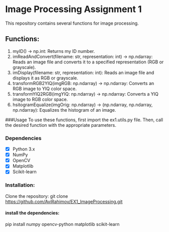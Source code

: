 # Image Processing Assignment 1
This repository contains several functions for image processing.

## Functions:
1. myID() -> np.int: Returns my ID number.
2. imReadAndConvert(filename: str, representation: int) -> np.ndarray: Reads an image file and converts it to a specified representation (RGB or grayscale).
3. imDisplay(filename: str, representation: int): Reads an image file and displays it as RGB or grayscale.
4. transformRGB2YIQ(imgRGB: np.ndarray) -> np.ndarray: Converts an RGB image to YIQ color space.
5. transformYIQ2RGB(imgYIQ: np.ndarray) -> np.ndarray: Converts a YIQ image to RGB color space.
6. hsitogramEqualize(imgOrig: np.ndarray) -> (np.ndarray, np.ndarray, np.ndarray): Equalizes the histogram of an image.

###Usage
To use these functions, first import the ex1.utils.py file. Then, call the desired function with the appropriate parameters.
### Dependencies
- [x] Python 3.x
- [x] NumPy
- [x] OpenCV
- [x] Matplotlib
- [x] Scikit-learn

### Installation:
Clone the repository:
git clone https://github.com/AviRahimov/EX1_ImageProcessing.git

#### install the dependencies:
pip install numpy opencv-python matplotlib scikit-learn
